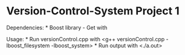# Version-Control-System Project 1

Dependencies:
    * Boost library
        - Get with <sudo apt-get install libboost-all-dev>


Usage:
    * Run versionControl.cpp with <g++ versionControl.cpp -lboost_filesystem -lboost_system>
    * Run output with <./a.out>